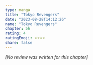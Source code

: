 ```yaml
---
type: manga
title: "Tokyo Revengers"
date: "2023-08-28T14:12:26"
name: "Tokyo Revengers"
chapter: 56
rating: 4
ratingEmoji: ⭐️⭐️⭐️⭐️
share: false
---
```


*[No review was written for this chapter]*
